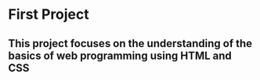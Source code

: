 # First Project 
## This project focuses on the understanding of the basics of web programming using HTML and CSS
